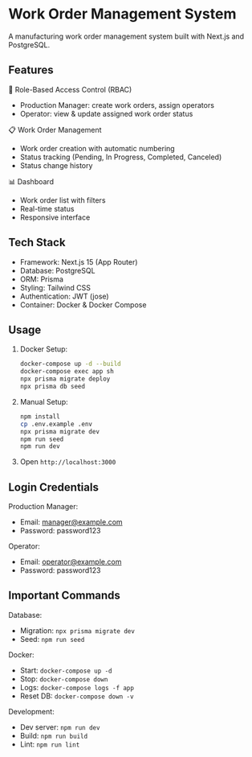 # Work Order Management System

A manufacturing work order management system built with Next.js and PostgreSQL.

## Features

🔐 Role-Based Access Control (RBAC)
- Production Manager: create work orders, assign operators
- Operator: view & update assigned work order status

📋 Work Order Management
- Work order creation with automatic numbering
- Status tracking (Pending, In Progress, Completed, Canceled)
- Status change history

📊 Dashboard
- Work order list with filters
- Real-time status
- Responsive interface

## Tech Stack

- Framework: Next.js 15 (App Router)
- Database: PostgreSQL
- ORM: Prisma
- Styling: Tailwind CSS
- Authentication: JWT (jose)
- Container: Docker & Docker Compose

## Usage

1. Docker Setup:

   ```bash
   docker-compose up -d --build
   docker-compose exec app sh
   npx prisma migrate deploy
   npx prisma db seed
   ```

2. Manual Setup:

   ```bash
   npm install
   cp .env.example .env
   npx prisma migrate dev
   npm run seed
   npm run dev
   ```

3. Open ```http://localhost:3000```

## Login Credentials

Production Manager:
- Email: manager@example.com
- Password: password123

Operator:
- Email: operator@example.com
- Password: password123

## Important Commands

Database:
- Migration: ```npx prisma migrate dev```
- Seed: ```npm run seed```

Docker:
- Start: ```docker-compose up -d```
- Stop: ```docker-compose down```
- Logs: ```docker-compose logs -f app```
- Reset DB: ```docker-compose down -v```

Development:
- Dev server: ```npm run dev```
- Build: ```npm run build```
- Lint: ```npm run lint```